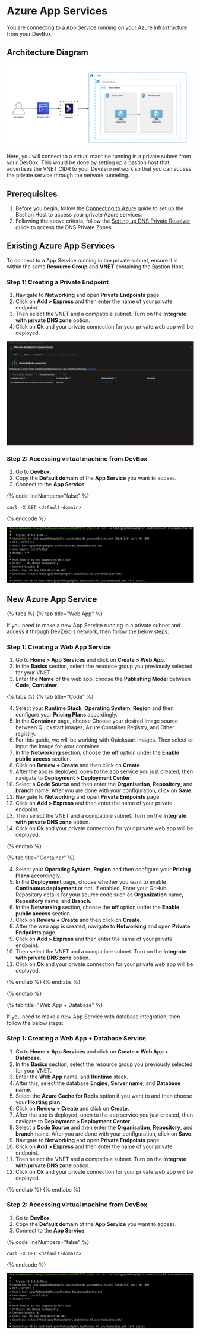 # Azure App Services

You are connecting to a App Service running on your Azure infrastructure from your DevBox.

## Architecture Diagram

![Azure App Service Architecture](../../../.gitbook/assets/azure-vm-architecture.png)

Here, you will connect to a virtual machine running in a private subnet from your DevBox. This would be done by setting up a bastion host that advertises the VNET CIDR to your DevZero network so that you can access the private service through the network tunneling.

## Prerequisites

1. Before you begin, follow the [Connecting to Azure](../../existing-network/connecting-to-azure.md) guide to set up the Bastion Host to access your private Azure services.
2. Following the above criteria, follow the [Setting up DNS Private Resolver](./setting-up-dns-private-resolver.md) guide to access the DNS Private Zones.

## Existing Azure App Services

To connect to a App Service running in the private subnet, ensure it is within the same **Resource Group** and **VNET** containing the Bastion Host.

### Step 1: Creating a Private Endpoint

1. Navigate to **Networking** and open **Private Endpoints** page.
2. Click on **Add > Express** and then enter the name of your private endpoint.
3. Then select the VNET and a compatible subnet. Turn on the **Integrate with private DNS zone** option.
4. Click on **Ok** and your private connection for your private web app will be deployed.

![Azure App Service Private Endpoint](../../../.gitbook/assets/azure-app-service-endpoint.png)

### Step 2: Accessing virtual machine from DevBox

1. Go to **DevBox**.
2. Copy the **Default domain** of the **App Service** you want to access.
3. Connect to the **App Service**:

{% code lineNumbers="false" %}
```
curl -X GET <default-domain>
```
{% endcode %}

![Azure App Service Access](../../../.gitbook/assets/azure-app-service-access.png)

## New Azure App Service

{% tabs %}
{% tab title="Web App" %}

If you need to make a new App Service running in a private subnet and access it through DevZero's network, then follow the below steps:

### Step 1: Creating a Web App Service

1. Go to **Home > App Services** and click on **Create > Web App**.
2. In the **Basics** section, select the resource group you previously selected for your VNET.
3. Enter the **Name** of the web app, choose the **Publishing Model** between **Code**, **Container**.

{% tabs %}
{% tab title="Code" %}

4. Select your **Runtime Stack**, **Operating System**, **Region** and then configure your **Pricing Plans** accordingly.
5. In the **Container** page, choose Choose your desired Image source between Quickstart images, Azure Container Registry, and Other registry.
5. For this guide, we will be working with Quickstart images. Then select or input the Image for your container.
6. In the **Networking** section, choose the **off** option under the **Enable public access** section.
7. Click on **Review + Create** and then click on **Create**.
8. After the app is deployed, open to the app service you just created, then navigate to **Deployment > Deployment Center**.
9. Select a **Code Source** and then enter the **Organisation**, **Repository**, and **branch** name. After you are done with your configuration, click on **Save**.
10. Navigate to **Networking** and open **Private Endpoints** page.
11. Click on **Add > Express** and then enter the name of your private endpoint.
12. Then select the VNET and a compatible subnet. Turn on the **Integrate with private DNS zone** option.
13. Click on **Ok** and your private connection for your private web app will be deployed.

{% endtab %}

{% tab title="Container" %}

4. Select your **Operating System**, **Region** and then configure your **Pricing Plans** accordingly.
5. In the **Deployment** page, choose whether you want to enable **Continuous deployment** or not. If enabled, Enter your GitHub Repository details for your source code such as **Organization** name, **Repository** name, and **Branch**.
6. In the **Networking** section, choose the **off** option under the **Enable public access** section.
7. Click on **Review + Create** and then click on **Create**.
8. After the web app is created, navigate to **Networking** and open **Private Endpoints** page.
9. Click on **Add > Express** and then enter the name of your private endpoint.
10. Then select the VNET and a compatible subnet. Turn on the **Integrate with private DNS zone** option.
11. Click on **Ok** and your private connection for your private web app will be deployed.

{% endtab %}
{% endtabs %}

{% endtab %}

{% tab title="Web App + Database" %}

If you need to make a new App Service with database integration, then follow the below steps:

### Step 1: Creating a Web App + Database Service

1. Go to **Home > App Services** and click on **Create > Web App + Database**.
2. In the **Basics** section, select the resource group you previously selected for your VNET.
3. Enter the **Web App** name, and **Runtime** stack.
4. After this, select the database **Engine**, **Server name**, and **Database name**.
5. Select the **Azure Cache for Redis** option if you want to and then choose your **Hosting plan**.
6. Click on **Review + Create** and click on **Create**. 
7. After the app is deployed, open to the app service you just created, then navigate to **Deployment > Deployment Center**.
8. Select a **Code Source** and then enter the **Organisation**, **Repository**, and **branch** name. After you are done with your configuration, click on **Save**.
9. Navigate to **Networking** and open **Private Endpoints** page.
10. Click on **Add > Express** and then enter the name of your private endpoint.
11. Then select the VNET and a compatible subnet. Turn on the **Integrate with private DNS zone** option.
12. Click on **Ok** and your private connection for your private web app will be deployed.

{% endtab %}
{% endtabs %}

### Step 2: Accessing virtual machine from DevBox

1. Go to **DevBox**.
2. Copy the **Default domain** of the **App Service** you want to access.
3. Connect to the **App Service**:

{% code lineNumbers="false" %}
```
curl -X GET <default-domain>
```
{% endcode %}

![Azure App Service Access](../../../.gitbook/assets/azure-app-service-access.png)
